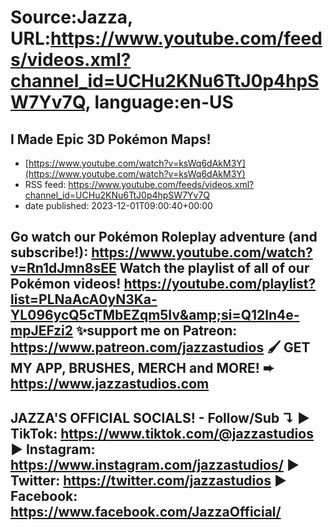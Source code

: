 # Source:Jazza, URL:https://www.youtube.com/feeds/videos.xml?channel_id=UCHu2KNu6TtJ0p4hpSW7Yv7Q, language:en-US

## I Made Epic 3D Pokémon Maps!
 - [https://www.youtube.com/watch?v=ksWq6dAkM3Y](https://www.youtube.com/watch?v=ksWq6dAkM3Y)
 - RSS feed: https://www.youtube.com/feeds/videos.xml?channel_id=UCHu2KNu6TtJ0p4hpSW7Yv7Q
 - date published: 2023-12-01T09:00:40+00:00

Go watch our Pokémon Roleplay adventure (and subscribe!): https://www.youtube.com/watch?v=Rn1dJmn8sEE
Watch the playlist of all of our Pokémon videos! https://youtube.com/playlist?list=PLNaAcA0yN3Ka-YL096ycQ5cTMbEZqm5Iv&amp;si=Q12ln4e-mpJEFzi2
✨support me on Patreon: https://www.patreon.com/jazzastudios
🖌️ GET MY APP, BRUSHES, MERCH and MORE!
➨ https://www.jazzastudios.com
--------------------------------
JAZZA'S OFFICIAL SOCIALS! - Follow/Sub ↴
▶ TikTok: https://www.tiktok.com/@jazzastudios
▶ Instagram: https://www.instagram.com/jazzastudios/
▶ Twitter: https://twitter.com/jazzastudios
▶ Facebook: https://www.facebook.com/JazzaOfficial/
--------------------------------

